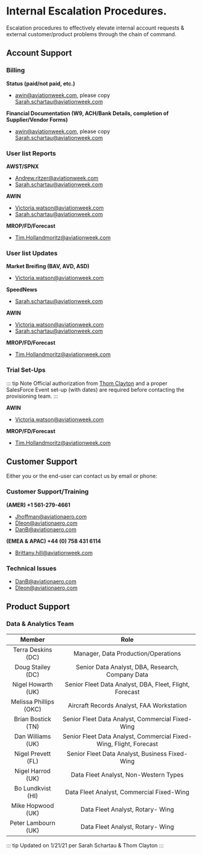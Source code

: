 # Internal Escalation Procedures.

Escalation procedures to effectively elevate internal account requests & external customer/product problems through the chain of command.

## Account Support

### Billing

**Status (paid/not paid, etc.)**

- [awin@aviationweek.com](mailto:awin@aviationweek.com), please copy [Sarah.schartau@aviationweek.com](mailto:Sarah.schartau@aviationweek.com)

**Financial Documentation (W9, ACH/Bank Details, completion of Supplier/Vendor Forms)**

- [awin@aviationweek.com](mailto:awin@aviationweek.com), please copy [Sarah.schartau@aviationweek.com](mailto:Sarah.schartau@aviationweek.com)

### User list Reports

**AWST/SPNX**

- [Andrew.ritzer@aviationweek.com](mailto:Andrew.ritzer@aviationweek.com)
- [Sarah.schartau@aviationweek.com](mailto:Sarah.schartau@aviationweek.com)

**AWIN**

- [Victoria.watson@aviationweek.com](mailto:Victoria.watson@aviationweek.com)
- [Sarah.schartau@aviationweek.com](mailto:Sarah.schartau@aviationweek.com)

**MROP/FD/Forecast**

- [Tim.Hollandmoritz@aviationweek.com](mailto:Tim.Hollandmoritz@aviationweek.com)

### User list Updates

**Market Breifing (BAV, AVD, ASD)**

- [Victoria.watson@aviationweek.com](mailto:Victoria.watson@aviationweek.com)

**SpeedNews**

- [Sarah.schartau@aviationweek.com](mailto:Sarah.schartau@aviationweek.com)

**AWIN**

- [Victoria.watson@aviationweek.com](mailto:Victoria.watson@aviationweek.com)
- [Sarah.schartau@aviationweek.com](mailto:Sarah.schartau@aviationweek.com)

**MROP/FD/Forecast**

- [Tim.Hollandmoritz@aviationweek.com](mailto:Tim.Hollandmoritz@aviationweek.com)

### Trial Set-Ups

::: tip Note
Official authorization from [Thom Clayton](mailto:thom.clayton@aviationweek.com) and a proper SalesForce Event set-up (with dates) are required before contacting the provisioning team.
:::

**AWIN**

- [Victoria.watson@aviationweek.com](mailto:Victoria.watson@aviationweek.com)

**MROP/FD/Forecast**

- [Tim.Hollandmoritz@aviationweek.com](mailto:Tim.Hollandmoritz@aviationweek.com)

## Customer Support

Either you or the end-user can contact us by email or phone:

### Customer Support/Training

**(AMER) +1 561-279-4661**

- [Jhoffman@aviationaero.com](mailto:jhoffman@aviationaero.com)
- [Dleon@aviationaero.com](mailto:dleon@aviationaero.com)
- [DanB@aviationaero.com](mailto:danb@aviationaero.com)

**(EMEA & APAC) +44 (0) 758 431 6114**

- [Brittany.hill@aviationweek.com](mailto:Brittany.hill@aviationweek.com)

### Technical Issues

- [DanB@aviationaero.com](mailto:danb@aviationaero.com)
- [Dleon@aviationaero.com](mailto:dleon@aviationaero.com)

## Product Support

### Data & Analytics Team

|         Member         |                                Role                                |
| :--------------------: | :----------------------------------------------------------------: |
|   Terra Deskins (DC)   |                Manager, Data Production/Operations                 |
|   Doug Stailey (DC)    |          Senior Data Analyst, DBA, Research, Company Data          |
|   Nigel Howarth (UK)   |      Senior Fleet Data Analyst, DBA, Fleet, Flight, Forecast       |
| Melissa Phillips (OKC) |             Aircraft Records Analyst, FAA Workstation              |
|   Brian Bostick (TN)   |          Senior Fleet Data Analyst, Commercial Fixed-Wing          |
|   Dan Williams (UK)    | Senior Fleet Data Analyst, Commercial Fixed-Wing, Flight, Forecast |
|   Nigel Prevett (FL)   |           Senior Fleet Data Analyst, Business Fixed-Wing           |
|   Nigel Harrod (UK)    |               Data Fleet Analyst, Non-Western Types                |
|   Bo Lundkvist (HI)    |             Data Fleet Analyst, Commercial Fixed-Wing              |
|   Mike Hopwood (UK)    |                  Data Fleet Analyst, Rotary- Wing                  |
|  Peter Lambourn (UK)   |                  Data Fleet Analyst, Rotary- Wing                  |

::: tip Updated on
1/21/21 per Sarah Schartau & Thom Clayton
:::
